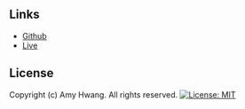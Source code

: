 ## Links
* [Github](https://github.com/wl0194)
* [Live]()

## License

  Copyright (c) Amy Hwang. All rights reserved.
[![License: MIT](https://img.shields.io/badge/License-MIT-yellow.svg)](https://opensource.org/licenses/MIT)